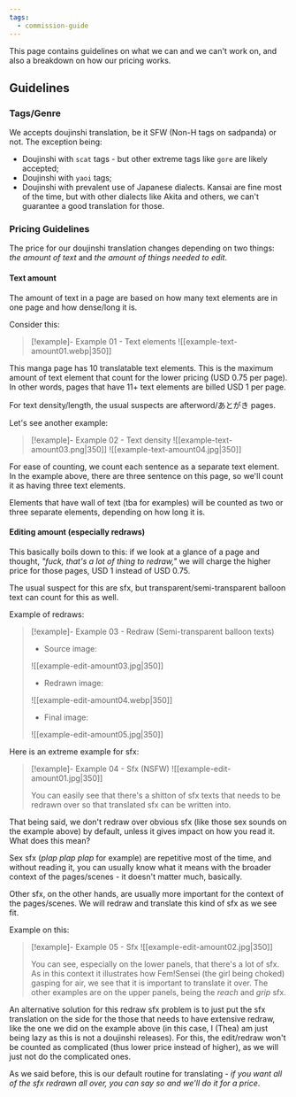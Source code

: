 ```yaml
---
tags:
  - commission-guide
---
```

This page contains guidelines on what we can and we can't work on, and also a breakdown on how our pricing works.
## Guidelines
### Tags/Genre

We accepts doujinshi translation, be it SFW (Non-H tags on sadpanda) or not. The exception being:

- Doujinshi with `scat` tags - but other extreme tags like `gore` are likely accepted;
- Doujinshi with `yaoi` tags;
- Doujinshi with prevalent use of Japanese dialects. Kansai are fine most of the time, but with other dialects like Akita and others, we can't guarantee a good translation for those.

### Pricing Guidelines

The price for our doujinshi translation changes depending on two things: *the amount of text* and *the amount of things needed to edit*.
#### Text amount

The amount of text in a page are based on how many text elements are in one page and how dense/long it is.

Consider this:

> [!example]- Example 01 - Text elements
> ![[example-text-amount01.webp|350]]

This manga page has 10 translatable text elements. This is the maximum amount of text element that count for the lower pricing (USD 0.75 per page). In other words, pages that have 11+ text elements are billed USD 1 per page.

For text density/length, the usual suspects are afterword/あとがき pages.

Let's see another example:

> [!example]- Example 02 - Text density
> ![[example-text-amount03.png|350]]
> ![[example-text-amount04.jpg|350]]

For ease of counting, we count each sentence as a separate text element. In the example above, there are three sentence on this page, so we'll count it as having three text elements.

Elements that have wall of text (tba for examples) will be counted as two or three separate elements, depending on how long it is.

#### Editing amount (especially redraws)

This basically boils down to this: if we look at a glance of a page and thought, *"fuck, that's a lot of thing to redraw,"* we will charge the higher price for those pages, USD 1 instead of USD 0.75.

The usual suspect for this are sfx, but transparent/semi-transparent balloon text can count for this as well.

Example of redraws:

> [!example]- Example 03 - Redraw (Semi-transparent balloon texts)
> - Source image:
>
> ![[example-edit-amount03.jpg|350]]
>
> - Redrawn image:
>
> ![[example-edit-amount04.webp|350]]
>
> - Final image:
>
> ![[example-edit-amount05.jpg|350]]

Here is an extreme example for sfx:

> [!example]- Example 04 - Sfx (NSFW)
> ![[example-edit-amount01.jpg|350]]
> 
> You can easily see that there's a shitton of sfx texts that needs to be redrawn over so that translated sfx can be written into.

That being said, we don't redraw over obvious sfx (like those sex sounds on the example above) by default, unless it gives impact on how you read it. What does this mean?

Sex sfx (*plap plap plap* for example) are repetitive most of the time, and without reading it, you can usually know what it means with the broader context of the pages/scenes - it doesn't matter much, basically.

Other sfx, on the other hands, are usually more important for the context of the pages/scenes. We will redraw and translate this kind of sfx as we see fit.

Example on this:

> [!example]- Example 05 - Sfx
> ![[example-edit-amount02.jpg|350]]
>
> You can see, especially on the lower panels, that there's a lot of sfx. As in this context it illustrates how Fem!Sensei (the girl being choked) gasping for air, we see that it is important to translate it over. The other examples are on the upper panels, being the *reach* and *grip* sfx.

An alternative solution for this redraw sfx problem is to just put the sfx translation on the side for the those that needs to have extensive redraw, like the one we did on the example above (in this case, I (Thea) am just being lazy as this is not a doujinshi releases). For this, the edit/redraw won't be counted as complicated (thus lower price instead of higher), as we will just not do the complicated ones.

As we said before, this is our default routine for translating - *if you want all of the sfx redrawn all over, you can say so and we'll do it for a price*.